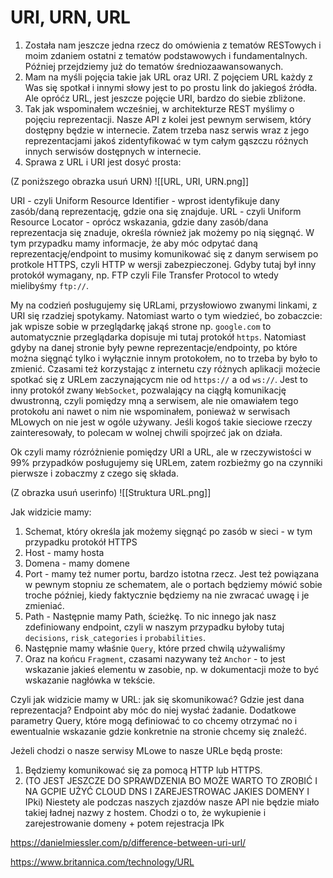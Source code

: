 # URI, URN, URL

1. Została nam jeszcze jedna rzecz do omówienia z tematów RESTowych i moim zdaniem ostatni z tematów podstawowych i fundamentalnych. Później przejdziemy już do tematów średniozaawansowanych.
2. Mam na myśli pojęcia takie jak URL oraz URI. Z pojęciem URL każdy z Was się spotkał i innymi słowy jest to po prostu link do jakiegoś źródła. Ale opróćz URL, jest jeszcze pojęcie URI, bardzo do siebie zbliżone. 
3. Tak jak wspominałem wcześniej, w architekturze REST myślimy o pojęciu reprezentacji. Nasze API z kolei jest pewnym serwisem, który dostępny będzie w internecie. Zatem trzeba nasz serwis wraz z jego reprezentacjami jakoś zidentyfikować w tym całym gąszczu różnych innych serwisów dostępnych w internecie. 
4. Sprawa z URL i URI jest dosyć prosta:

(Z poniższego obrazka usuń URN)
![[URL, URI, URN.png]]

URI - czyli Uniform Resource Identifier - wprost identyfikuje dany zasób/daną reprezentację, gdzie ona się znajduje. 
URL - czyli Uniform Resource Locator - oprócz wskazania, gdzie dany zasób/dana reprezentacja się znaduje, określa również jak możemy po nią sięgnąć. W tym przypadku mamy informacje, że aby móc odpytać daną reprezentację/endpoint to musimy komunikować się z danym serwisem po protkole HTTPS, czyli HTTP w wersji zabezpieczonej. Gdyby tutaj był inny protokół wymagany, np. FTP czyli File Transfer Protocol to wtedy mielibyśmy `ftp://`.

My na codzień posługujemy się URLami, przysłowiowo zwanymi linkami, z URI się rzadziej spotykamy. Natomiast warto o tym wiedzieć, bo zobaczcie: jak wpisze sobie w przeglądarkę jakąś strone np. `google.com` to automatycznie przeglądarka dopisuje mi tutaj protokół `https`. Natomiast gdyby na danej stronie były pewne reprezentacje/endpointy, po które można sięgnąć tylko i wyłącznie innym protokołem, no to trzeba by było to zmienić. Czasami też korzystając z internetu czy różnych aplikacji możecie spotkać się z URLem zaczynającycm nie od `https://` a od `ws://`. Jest to inny protokół zwany `WebSocket`, pozwalający na ciągłą komunikację dwustronną, czyli pomiędzy mną a serwisem, ale nie omawiałem tego protokołu ani nawet o nim nie wspominałem, ponieważ w serwisach MLowych on nie jest w ogóle używany.  Jeśli kogoś takie sieciowe rzeczy zainteresowały, to polecam w wolnej chwili spojrzeć jak on działa.

Ok czyli mamy rózróżnienie pomiędzy URI a URL, ale w rzeczywistości w 99% przypadków posługujemy się URLem, zatem rozbieżmy go na czynniki pierwsze i zobaczmy z czego się składa.

(Z obrazka usuń userinfo)
![[Struktura URL.png]]

Jak widzicie mamy:
1. Schemat, który określa jak możemy sięgnąć po zasób w sieci - w tym przypadku protokół HTTPS
2. Host - mamy hosta
3. Domena - mamy domene
4. Port - mamy też numer portu, bardzo istotna rzecz. Jest też powiązana w pewnym stopniu ze schematem, ale o portach będziemy mówić sobie troche później, kiedy faktycznie będziemy na nie zwracać uwagę i je zmieniać.
5. Path - Następnie mamy Path, ścieżkę. To nic innego jak nasz zdefiniowany endpoint, czyli w naszym przypadku byłoby tutaj `decisions`, `risk_categories` i `probabilities`.
6. Następnie mamy właśnie `Query`, które przed chwilą używaliśmy
7. Oraz na końcu `Fragment`, czasami nazywany też `Anchor` - to jest wskazanie jakieś elementu w zasobie, np. w dokumentacji może to być wskazanie nagłówka w tekście. 

Czyli jak widzicie mamy w URL: jak się skomunikować? Gdzie jest dana reprezentacja? Endpoint aby móc do niej wysłać żadanie. Dodatkowe parametry Query, które mogą definiować to co chcemy otrzymać no i ewentualnie wskazanie gdzie konkretnie na stronie chcemy się znaleźć.

Jeżeli chodzi o nasze serwisy MLowe to nasze URLe będą proste:
1. Będziemy komunikować się za pomocą HTTP lub HTTPS.
2. (TO JEST JESZCZE DO SPRAWDZENIA BO MOŻE WARTO TO ZROBIĆ I NA GCPIE UŻYĆ CLOUD DNS I ZAREJESTROWAC JAKIES DOMENY I IPki) Niestety ale podczas naszych zjazdów nasze API nie będzie miało takiej ładnej nazwy z hostem. Chodzi o to, że wykupienie i zarejestrowanie domeny + potem rejestracja IPk 

https://danielmiessler.com/p/difference-between-uri-url/

https://www.britannica.com/technology/URL